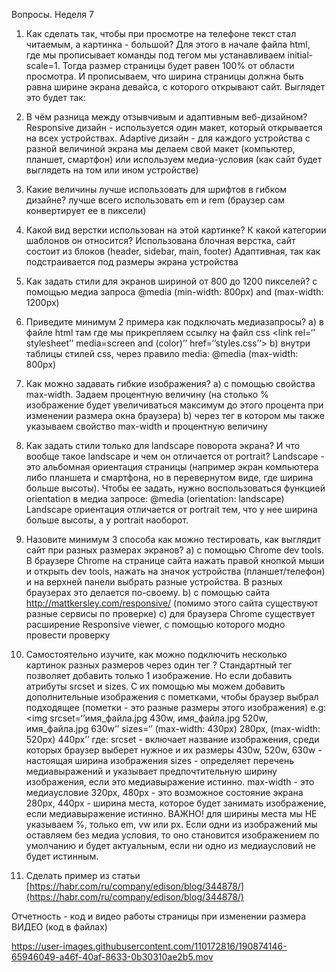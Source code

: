 Вопросы. Неделя 7
1. Как сделать так, чтобы при просмотре на телефоне текст стал читаемым, а картинка - большой? 
Для этого в начале файла html, где мы прописывает команды под тегом <meta> мы устанавливаем initial-scale=1. Тогда размер страницы будет равен 100% от области просмотра. И прописываем, что ширина страницы должна быть равна ширине экрана девайса, с которого открывают сайт. 
Выглядет это будет так:

2. В чём разница между отзывчивым и адаптивным веб-дизайном?Responsive дизайн - используется один макет, который открывается на всех устройствах.  Adaptive дизайн - для каждого устройства с разной величиной экрана мы делаем свой макет (компьютер, планшет, смартфон) или используем медиа-условия (как сайт будет выглядеть на том или ином устройстве)

3. Какие величины лучше использовать для шрифтов в гибком дизайне? 
лучше всего использовать em и rem (браузер сам конвертирует ее в пиксели)

4. Какой вид верстки использован на этой картинке? К какой категории шаблонов он относится? 
Использована блочная верстка, сайт состоит из блоков (header, sidebar, main, footer)
Адаптивная, так как подстраивается под размеры экрана устройства

5. Как задать стили для экранов шириной от 800 до 1200 пикселей? 
с помощью медиа запроса @media (min-width: 800px) and (max-width: 1200px)

6. Приведите минимум 2 примера как подключать медиазапросы?
a) в файле html там где мы прикрепляем ссылку на файл css <link rel=‘’ stylesheet’’ media=screen and (color)’’ href=‘’styles.css’’>
b) внутри таблицы стилей css, через правило media: @media (max-width: 800px)

7. Как можно задавать гибкие изображения?
a) c помощью свойства max-width. Задаем процентную величину (на столько % изображение будет увеличиваться максимум до этого процента при изменении размера окна браузера)
b) через тег <picture> в котором мы также указываем свойство max-width и процентную величину

8. Как задать стили только для landscape поворота экрана? И что вообще такое landscape и чем он отличается от portrait?
Landscape - это альбомная ориентация страницы (например экран компьютера либо планшета и смартфона, но в перевернутом виде, где ширина больше высоты). Чтобы ее задать, нужно воспользоваться функцией orientation в медиа запросе: @media (orientation: landscape)
Landscape ориентация отличается от portrait тем, что у нее ширина больше высоты, а у portrait наоборот.

9. Назовите минимум 3 способа как можно тестировать, как выглядит сайт при разных размерах экранов?
а) c помощью Chrome dev tools. В браузере Chrome на странице сайта нажать правой кнопкой мыши и открыть dev tools, нажать на значок устройства (планшет/телефон) и на верхней панели выбрать разные устройства. В разных браузерах это делается по-своему.
b) с помощью сайта http://mattkersley.com/responsive/ (помимо этого сайта существуют разные сервисы по проверке)
c) для браузера Chrome существует расширение Responsive viewer, с помощью которого модно провести проверку

10. Самостоятельно изучите, как можно подключить несколько картинок разных размеров через один тег <img>?
Стандартный тег <img> позволяет добавить только 1 изображение. Но если добавить атрибуты srcset и sizes. С их помощью мы можем добавить 
дополнительные изображения с пометками, чтобы браузер выбрал подходящее (пометки - это разные размеры этого изображения)
e.g: <img srcset=‘’имя_файла.jpg 430w, имя_файла.jpg 520w, имя_файла.jpg 630w’’ sizes=‘’ (max-width: 430px) 280px, (max-width: 520px) 440px’’
где:
srcset - включает название изображения, среди которых браузер выберет нужное и их размеры
430w, 520w, 630w - настоящая ширина изображения
sizes - определяет перечень медиавыражений и указывает предпочтительную ширину изображения, если это медиавыражение истинно.
max-width - это медиаусловие
320px, 480px - это возможное состояние экрана
280px, 440px - ширина места, которое будет занимать изображение, если медиавыражение истинно.
ВАЖНО! для ширины места мы НЕ указываем %, только em, vw или px.
Если одни из изображений мы оставляем без медиа условия, то оно становится изображением по умолчанию и будет актуальным, если ни одно из медиаусловий не будет истинным.


3. Сделать пример из статьи [https://habr.com/ru/company/edison/blog/344878/](https://habr.com/ru/company/edison/blog/344878/)

Отчетность - код и видео работы страницы при изменении размера
ВИДЕО (код в файлах)


https://user-images.githubusercontent.com/110172816/190874146-65946049-a46f-40af-8633-0b30310ae2b5.mov




